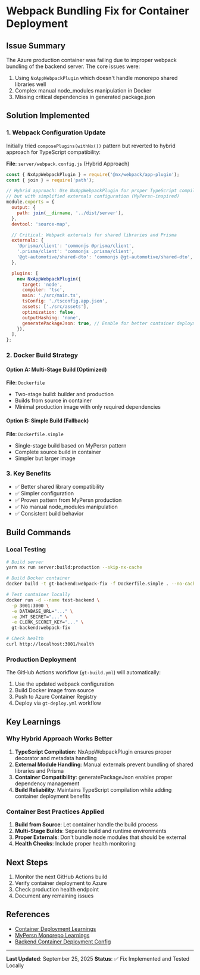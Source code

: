 # Webpack Bundling Fix for Container Deployment

## Issue Summary
The Azure production container was failing due to improper webpack bundling of the backend server. The core issues were:
1. Using `NxAppWebpackPlugin` which doesn't handle monorepo shared libraries well
2. Complex manual node_modules manipulation in Docker
3. Missing critical dependencies in generated package.json

## Solution Implemented

### 1. Webpack Configuration Update
Initially tried `composePlugins(withNx())` pattern but reverted to hybrid approach for TypeScript compatibility:

**File**: `server/webpack.config.js` (Hybrid Approach)
```javascript
const { NxAppWebpackPlugin } = require('@nx/webpack/app-plugin');
const { join } = require('path');

// Hybrid approach: Use NxAppWebpackPlugin for proper TypeScript compilation
// but with simplified externals configuration (MyPersn-inspired)
module.exports = {
  output: {
    path: join(__dirname, '../dist/server'),
  },
  devtool: 'source-map',

  // Critical: Webpack externals for shared libraries and Prisma
  externals: {
    '@prisma/client': 'commonjs @prisma/client',
    '.prisma/client': 'commonjs .prisma/client',
    '@gt-automotive/shared-dto': 'commonjs @gt-automotive/shared-dto',
  },

  plugins: [
    new NxAppWebpackPlugin({
      target: 'node',
      compiler: 'tsc',
      main: './src/main.ts',
      tsConfig: './tsconfig.app.json',
      assets: ['./src/assets'],
      optimization: false,
      outputHashing: 'none',
      generatePackageJson: true, // Enable for better container deployment
    }),
  ],
};
```

### 2. Docker Build Strategy

#### Option A: Multi-Stage Build (Optimized)
**File**: `Dockerfile`
- Two-stage build: builder and production
- Builds from source in container
- Minimal production image with only required dependencies

#### Option B: Simple Build (Fallback)
**File**: `Dockerfile.simple`
- Single-stage build based on MyPersn pattern
- Complete source build in container
- Simpler but larger image

### 3. Key Benefits
- ✅ Better shared library compatibility
- ✅ Simpler configuration
- ✅ Proven pattern from MyPersn production
- ✅ No manual node_modules manipulation
- ✅ Consistent build behavior

## Build Commands

### Local Testing
```bash
# Build server
yarn nx run server:build:production --skip-nx-cache

# Build Docker container
docker build -t gt-backend:webpack-fix -f Dockerfile.simple . --no-cache

# Test container locally
docker run -d --name test-backend \
  -p 3001:3000 \
  -e DATABASE_URL="..." \
  -e JWT_SECRET="..." \
  -e CLERK_SECRET_KEY="..." \
  gt-backend:webpack-fix

# Check health
curl http://localhost:3001/health
```

### Production Deployment
The GitHub Actions workflow (`gt-build.yml`) will automatically:
1. Use the updated webpack configuration
2. Build Docker image from source
3. Push to Azure Container Registry
4. Deploy via `gt-deploy.yml` workflow

## Key Learnings

### Why Hybrid Approach Works Better
1. **TypeScript Compilation**: NxAppWebpackPlugin ensures proper decorator and metadata handling
2. **External Module Handling**: Manual externals prevent bundling of shared libraries and Prisma
3. **Container Compatibility**: generatePackageJson enables proper dependency management
4. **Build Reliability**: Maintains TypeScript compilation while adding container deployment benefits

### Container Best Practices Applied
1. **Build from Source**: Let container handle the build process
2. **Multi-Stage Builds**: Separate build and runtime environments
3. **Proper Externals**: Don't bundle node modules that should be external
4. **Health Checks**: Include proper health monitoring

## Next Steps
1. Monitor the next GitHub Actions build
2. Verify container deployment to Azure
3. Check production health endpoint
4. Document any remaining issues

## References
- [Container Deployment Learnings](./.claude/docs/container-deployment-learnings.md)
- [MyPersn Monorepo Learnings](./.claude/docs/mypersn-monorepo-learnings.md)
- [Backend Container Deployment Config](./.claude/docs/backend-container-deployment-config.md)

---
**Last Updated**: September 25, 2025
**Status**: ✅ Fix Implemented and Tested Locally
